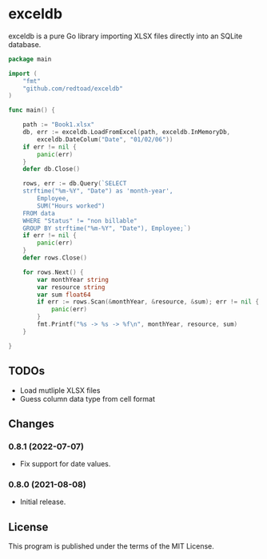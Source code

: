 # exceldb

exceldb is a pure Go library importing XLSX files directly into an SQLite database. 

```go
package main

import (
	"fmt"
	"github.com/redtoad/exceldb"
)

func main() {

	path := "Book1.xlsx"
	db, err := exceldb.LoadFromExcel(path, exceldb.InMemoryDb,
		exceldb.DateColum("Date", "01/02/06"))
	if err != nil {
		panic(err)
	}
	defer db.Close()

	rows, err := db.Query(`SELECT 
	strftime("%m-%Y", "Date") as 'month-year',
		Employee,
		SUM("Hours worked")
	FROM data
	WHERE "Status" != "non billable"
	GROUP BY strftime("%m-%Y", "Date"), Employee;`)
	if err != nil {
		panic(err)
	}
	defer rows.Close()

	for rows.Next() {
		var monthYear string
		var resource string
		var sum float64
		if err := rows.Scan(&monthYear, &resource, &sum); err != nil {
			panic(err)
		}
		fmt.Printf("%s -> %s -> %f\n", monthYear, resource, sum)
	}

}

```

## TODOs
* Load mutliple XLSX files
* Guess column data type from cell format

## Changes

### 0.8.1 (2022-07-07)

* Fix support for date values.

### 0.8.0 (2021-08-08)

* Initial release.

## License

This program is published under the terms of the MIT License.

